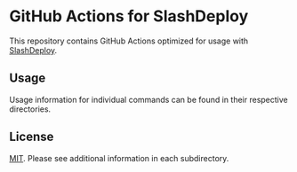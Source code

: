 # GitHub Actions for SlashDeploy

This repository contains GitHub Actions optimized for usage with [SlashDeploy](https://getslashdeploy.com/).

## Usage

Usage information for individual commands can be found in their respective directories.

## License

[MIT](LICENSE). Please see additional information in each subdirectory.
